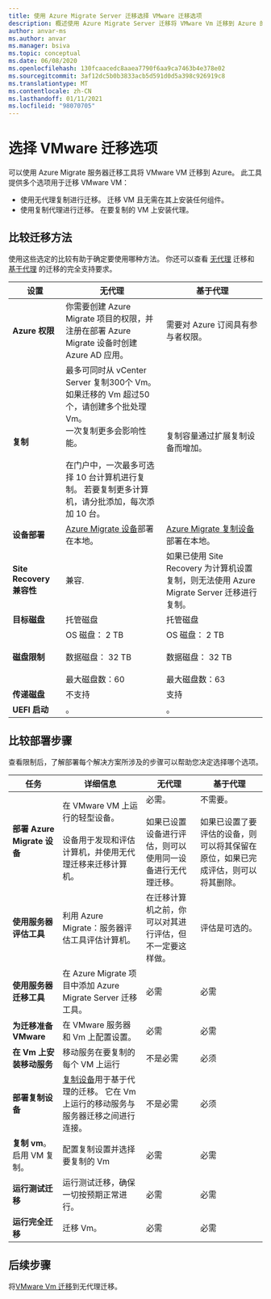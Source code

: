 ```yaml
---
title: 使用 Azure Migrate Server 迁移选择 VMware 迁移选项
description: 概述使用 Azure Migrate Server 迁移将 VMware Vm 迁移到 Azure 的选项
author: anvar-ms
ms.author: anvar
ms.manager: bsiva
ms.topic: conceptual
ms.date: 06/08/2020
ms.openlocfilehash: 130fcaacedc8aaea7790f6aa9ca7463b4e378e02
ms.sourcegitcommit: 3af12dc5b0b3833acb5d591d0d5a398c926919c8
ms.translationtype: MT
ms.contentlocale: zh-CN
ms.lasthandoff: 01/11/2021
ms.locfileid: "98070705"
---
```

# <a name="select-a-vmware-migration-option"></a>选择 VMware 迁移选项

可以使用 Azure Migrate 服务器迁移工具将 VMware VM 迁移到 Azure。 此工具提供多个选项用于迁移 VMware VM：

- 使用无代理复制进行迁移。 迁移 VM 且无需在其上安装任何组件。
- 使用复制代理进行迁移。 在要复制的 VM 上安装代理。


## <a name="compare-migration-methods"></a>比较迁移方法

使用这些选定的比较有助于确定要使用哪种方法。 你还可以查看 [无代理](migrate-support-matrix-vmware-migration.md#agentless-migration) 迁移和 [基于代理](migrate-support-matrix-vmware-migration.md#agent-based-migration) 的迁移的完全支持要求。

**设置** | **无代理** | **基于代理**
--- | --- | ---
**Azure 权限** | 你需要创建 Azure Migrate 项目的权限，并注册在部署 Azure Migrate 设备时创建 Azure AD 应用。 | 需要对 Azure 订阅具有参与者权限。 
**复制** | 最多可同时从 vCenter Server 复制300个 Vm。<br/> 如果迁移的 Vm 超过50个，请创建多个批处理 Vm。<br/> 一次复制更多会影响性能。<br/><br/> 在门户中，一次最多可选择 10 台计算机进行复制。 若要复制更多计算机，请分批添加，每次添加 10 台。| 复制容量通过扩展复制设备而增加。
**设备部署** | [Azure Migrate 设备](migrate-appliance.md)部署在本地。 | [Azure Migrate 复制设备](migrate-replication-appliance.md)部署在本地。
**Site Recovery 兼容性** | 兼容. | 如果已使用 Site Recovery 为计算机设置复制，则无法使用 Azure Migrate Server 迁移进行复制。
**目标磁盘** | 托管磁盘 | 托管磁盘
**磁盘限制** | OS 磁盘： 2 TB<br/><br/> 数据磁盘： 32 TB<br/><br/> 最大磁盘数：60 | OS 磁盘： 2 TB<br/><br/> 数据磁盘： 32 TB<br/><br/> 最大磁盘数：63
**传递磁盘** | 不支持 | 支持
**UEFI 启动** | 。 | 。

## <a name="compare-deployment-steps"></a>比较部署步骤

查看限制后，了解部署每个解决方案所涉及的步骤可以帮助您决定选择哪个选项。

**任务** | **详细信息** |**无代理** | **基于代理**
--- | --- | --- | ---
**部署 Azure Migrate 设备** | 在 VMware VM 上运行的轻型设备。<br/><br/> 设备用于发现和评估计算机，并使用无代理迁移来迁移计算机。 | 必需。<br/><br/> 如果已设置设备进行评估，则可以使用同一设备进行无代理迁移。 | 不需要。<br/><br/> 如果已设置了要评估的设备，则可以将其保留在原位，如果已完成评估，则可以将其删除。
**使用服务器评估工具** | 利用 Azure Migrate：服务器评估工具评估计算机。 | 在迁移计算机之前，你可以对其进行评估，但不一定要这样做。 | 评估是可选的。
**使用服务器迁移工具** | 在 Azure Migrate 项目中添加 Azure Migrate Server 迁移工具。 | 必需 | 必需
**为迁移准备 VMware** | 在 VMware 服务器和 Vm 上配置设置。 | 必需 | 必需
**在 Vm 上安装移动服务** | 移动服务在要复制的每个 VM 上运行 | 不是必需 | 必须
**部署复制设备** | [复制设备](migrate-replication-appliance.md)用于基于代理的迁移。 它在 Vm 上运行的移动服务与服务器迁移之间进行连接。 | 不是必需 | 必须
**复制 vm**。 启用 VM 复制。 | 配置复制设置并选择要复制的 Vm | 必需 | 必需
**运行测试迁移** | 运行测试迁移，确保一切按预期正常进行。 | 必需 | 必需
**运行完全迁移** | 迁移 Vm。 | 必需 | 必需



## <a name="next-steps"></a>后续步骤

将[VMware Vm 迁移](tutorial-migrate-vmware.md)到无代理迁移。



